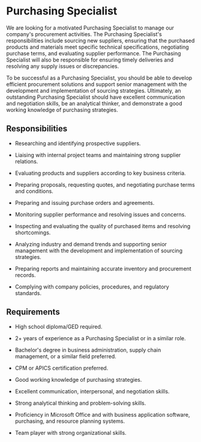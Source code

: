 # Purchasing Specialist

We are looking for a motivated Purchasing Specialist to manage our company's procurement activities. The Purchasing Specialist's responsibilities include sourcing new suppliers, ensuring that the purchased products and materials meet specific technical specifications, negotiating purchase terms, and evaluating supplier performance. The Purchasing Specialist will also be responsible for ensuring timely deliveries and resolving any supply issues or discrepancies.

To be successful as a Purchasing Specialist, you should be able to develop efficient procurement solutions and support senior management with the development and implementation of sourcing strategies. Ultimately, an outstanding Purchasing Specialist should have excellent communication and negotiation skills, be an analytical thinker, and demonstrate a good working knowledge of purchasing strategies.

## Responsibilities

* Researching and identifying prospective suppliers.

* Liaising with internal project teams and maintaining strong supplier relations.

* Evaluating products and suppliers according to key business criteria.

* Preparing proposals, requesting quotes, and negotiating purchase terms and conditions.

* Preparing and issuing purchase orders and agreements.

* Monitoring supplier performance and resolving issues and concerns.

* Inspecting and evaluating the quality of purchased items and resolving shortcomings.

* Analyzing industry and demand trends and supporting senior management with the development and implementation of sourcing strategies.

* Preparing reports and maintaining accurate inventory and procurement records.

* Complying with company policies, procedures, and regulatory standards.

## Requirements

* High school diploma/GED required.

* 2+ years of experience as a Purchasing Specialist or in a similar role.

* Bachelor's degree in business administration, supply chain management, or a similar field preferred.

* CPM or APICS certification preferred.

* Good working knowledge of purchasing strategies.

* Excellent communication, interpersonal, and negotiation skills.

* Strong analytical thinking and problem-solving skills.

* Proficiency in Microsoft Office and with business application software, purchasing, and resource planning systems.

* Team player with strong organizational skills.

